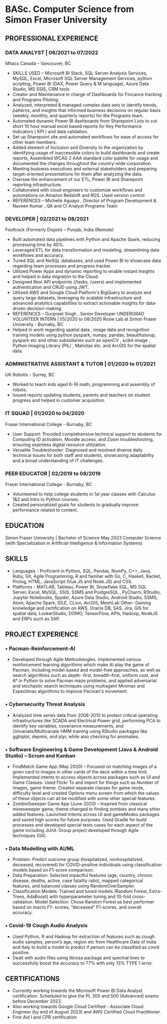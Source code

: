 # BASc. Computer Science from Simon Fraser University
## PROFESSIONAL EXPERIENCE
### DATA ANALYST | 08/2021 to 07/2022
Mitacs Canada – Vancouver, BC
-	SKILLS USED – Microsoft BI Stack, SQL Server Analysis Services, MySQL, Excel, Microsoft SQL Server Management Services, python scripting, Power BI (DAX, Power Query & M language), Azure Data Studio, MS SSIS, CRM tools
-	Creator and Maintenance in charge of Dashboards for Fincance tracking and Programs Piloting.
-	Analyzed, interpreted & managed complex data sets to identify trends, patterns, and insights that informed business decisions on regular basis (weekly, monthly, and quarterly reports) for the Programs team.
-	Automated dynamic Power BI dashboards from Sharepoint Lists to cut short 10 hour manual excel based reports for Key Performance Indicators ( KPI ) and data validation.
-	Set up Sharepoint site and automated workflows for ease of access for other team members.
-	Added element of Inclusion and Diversity to the organization by identifying usage of inaccessible colors to build dashboards and create reports, Assembled WCAG 2 AAA standard color palette for usage and documented the changes throughout the country-wide corporation.
-	Meeting business executives and external stakeholders and preparing target-oriented presentations for them after analyzing the data.
-	Oversee the enhancement of our ETL, Power BI and Sharepoint reporting infrastructure.
-	Collaborated with cloud engineers to customize workflows and automations on Amazon Redshift and RDS. Used version control
-	REFERENCES – Michelle Aguayo , Director of Program Development & Naveen Kumar , QA and CI Analyst Programs Team

### DEVELOPER | 02/2021 to 08/2021
Foottrack (Formerly Disjoin) – Punjab, India (Remote)
-	Built automated data pipelines with Python and Apache Spark, reducing processing time by 40%.
-	Leveraged ETL for data transformation and modeling, streamlining data workflows and accuracy.
-	Tuned SQL and NoSQL databases, and used Power BI to showcase data regarding team processes and progress tracker.
-	Utilized Power Apps and dynamic reporting to enable instant insights and helped in data migration to the Cloud.
-	Designed Rest API endpoints (/tasks, /users) and implemented authentication and CRUD using JWT.
-	Utilized AWS and Google Cloud Platform's BigQuery to analyze and query large datasets, leveraging its scalable infrastructure and advanced analytics capabilities to extract actionable insights for data-driven decision-making
-	REFERENCES – Gurpreet Singh , Senior Developer
UNDERGRAD VOLUNTEER INTERN | 05/2020 to 08/2020
Rosie Lab at Simon Fraser University - Burnaby, BC
-	Helped in work regarding spatial data , image data and recognition training models using python pyspark, numpy, pandas, beautifulsoup, pyspark etc and other subsidiaries such as openCV , scikit-image , Python Imaging Library (PIL) , Mahotas etc. and ArcGIS for the spatial data.

### ADMINISTRATIVE ASSISTANT & TUTOR | 01/2020 to 01/2021
UK Robotix - Surrey, BC
-	Worked to teach kids aged 6-16 math, programming and assembly of robots.
-	Issued reports updating students, parents and teachers on student progress and helped in customer acquisition.

### IT SQUAD | 01/2020 to 04/2020
Fraser International College - Burnaby, BC
-	User Support: Provided comprehensive technical support to students for Computing ID activation, Moodle access, and Zoom troubleshooting, ensuring seamless digital resource utilization.
-	Versatile Troubleshooter: Diagnosed and resolved diverse daily technical issues for both staff and students, showcasing adaptability and a broad understanding of IT challenges.

### PEER EDUCATOR | 02/2019 to 08/2019
Fraser International College - Burnaby, BC
-	Volunteered to help college students in 1st year classes with Calculus 1&2 and Intro to Python courses.
-	Created personalized goals for students to gradually improve performance related to content.

## EDUCATION
Simon Fraser University | Bachelor of Science	May 2023
Computer Science (with Specialization in Artificial Intelligence & Information Systems)

 
 
## SKILLS

-	Languages - Proficient in Python, SQL, Pandas, NumPy, C++, Java, Ruby, Git, Agile Programming, R and familiar with Go, C, Haskell, Racket, Prolog, HTML, JavaScript (Vue.JS and Node.JS) and CSS.
-	Platforms - MATLAB, Tableau, Power BI, Snowflake SQL, MS SQL Server, Excel, MySQL, SSIS, SSMS and PostgreSQL , PyCharm, RStudio, Jupyter Notebooks, Spyder, Azure Data Studio, Android Studio, SSMS, Atom, Apache Spark, IDLE, CLion, ArcGIS, MeshLab Other- Gaining knowledge and certification on AWS, Oracle DB, SAS, Jira, GIS for spatial data, LookerStudio, DOMO, TensorFlow, APIs, Hadoop, NodeJS and ERPs such as SAP.

## PROJECT EXPERIENCE
### •	Pacman-Reinforcement-AI 
-	Developed through Agile Methodologies. Implemented various reinforcement learning algorithms which make AI play the game of Pacman, including model-based and model-free approaches, as well as search algorithms such as depth- first, breadth-first, uniform cost, and A* in Python to solve Pacman maze problems, and applied adversarial and stochastic search techniques using multiagent Minimax and Expectimax algorithms to improve Pacman's movement.
### •	Cybersecurity Threat Analysis 
-	Analyzed time series data from 2006-2010 to protect critical operating infrastructures like SCADA and Electrical Power grid, performing PCA to identify key variables, covariance measurements, and Univariate/Multivariate HMM training using RStudio packages like ggbiplot, depmix, and plyr, while also checking for anomalies.
### •	Software Engineering & Game Development (Java & Android Studio) – Scrum and Kanban
- FindMatch Game App (May 2020) – Focused on matching images of a given card to images in other cards of the deck within a time limit. Implemented intents to access objects across packages such as UI and Game Classes. Used Flickr To and import for things such as Number of images, game theme. Created separate classes for game mode, difficulty level and created Options menu screen from which the values of these objects can all be modified with some other special features.
-	ZombieSweeper Game App (June 2020) – Inspired from classical minesweeper game, theme changed to finding zombies and many other added features. Launched Intents across UI and gameModes packages and saved high scores for future purposes. Used Gradle for build processes and developed special tests cases for each aspect of the game including JUnit. Group project developed through Agile techniques (Git).
### •	Data Modelling with AI/ML	
-	Problem: Predict outcome group (hospitalized, nonhospitalized, deceased, recovered) for COVID-positive individuals using classification models based on F1-score comparison. 
-	Data Preparation: Selected impactful features (age, country, chronic disease, deaths, active, case fatality ratio), mapped categorical features, and balanced classes using RandomOverSampler. 
-	Classification Models: Trained and tuned models (Random Forest, Extra-Trees, AdaBoost) with hyperparameter tuning and 10-fold cross-validation. Model Selection: Chose Random Forest as best performer based on macro F1- scores, “deceased” F1-scores, and overall accuracy.
### •	Covid-19 Cough Audio Analysis 
-	Used Python, R and Hadoop for extraction of features such as cough audio samples, person’s age, region etc from Healthcare Data of India and Italy to build a model to predict if person can be classified as covid positive.
-	 Dealt with audio files using librosa package and spectral lines to successfully boost the accuracy to 77% with only 13% TYPE 1 error.


## CERTIFICATIONS
-	Currently working towards the Microsoft Power BI Data Analyst certification. Scheduled to give the PL 300 and 500 (Advanced) exams before December 2023.
-	Also working towards Google Cloud Certified - Associate Cloud Engineer (by end of August 2023) and AWS Certified Cloud Practitioner.
-	First Aid I and CPR certification
